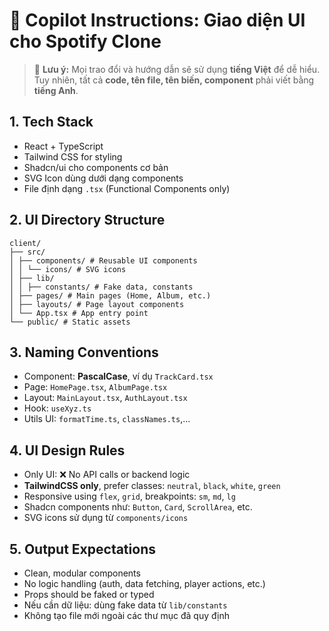 # 🎨 Copilot Instructions: Giao diện UI cho Spotify Clone

> 💬 **Lưu ý:** Mọi trao đổi và hướng dẫn sẽ sử dụng **tiếng Việt** để dễ hiểu. Tuy nhiên, tất cả **code, tên file, tên biến, component** phải viết bằng **tiếng Anh**.

## 1. Tech Stack

- React + TypeScript
- Tailwind CSS for styling
- Shadcn/ui cho components cơ bản
- SVG Icon dùng dưới dạng components
- File định dạng `.tsx` (Functional Components only)

## 2. UI Directory Structure

```
client/
├── src/
│ ├── components/ # Reusable UI components
│ │ └── icons/ # SVG icons
│ ├── lib/
│ │ ├── constants/ # Fake data, constants
│ ├── pages/ # Main pages (Home, Album, etc.)
│ ├── layouts/ # Page layout components
│ └── App.tsx # App entry point
└── public/ # Static assets
```

## 3. Naming Conventions

- Component: **PascalCase**, ví dụ `TrackCard.tsx`
- Page: `HomePage.tsx`, `AlbumPage.tsx`
- Layout: `MainLayout.tsx`, `AuthLayout.tsx`
- Hook: `useXyz.ts`
- Utils UI: `formatTime.ts`, `classNames.ts`,...

## 4. UI Design Rules

- Only UI: ❌ No API calls or backend logic
- **TailwindCSS only**, prefer classes: `neutral`, `black`, `white`, `green`
- Responsive using `flex`, `grid`, breakpoints: `sm`, `md`, `lg`
- Shadcn components như: `Button`, `Card`, `ScrollArea`, etc.
- SVG icons sử dụng từ `components/icons`

## 5. Output Expectations

- Clean, modular components
- No logic handling (auth, data fetching, player actions, etc.)
- Props should be faked or typed
- Nếu cần dữ liệu: dùng fake data từ `lib/constants`
- Không tạo file mới ngoài các thư mục đã quy định
